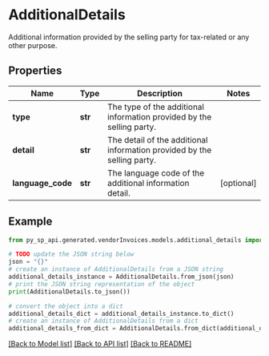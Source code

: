 # AdditionalDetails

Additional information provided by the selling party for tax-related or any other purpose.

## Properties

Name | Type | Description | Notes
------------ | ------------- | ------------- | -------------
**type** | **str** | The type of the additional information provided by the selling party. | 
**detail** | **str** | The detail of the additional information provided by the selling party. | 
**language_code** | **str** | The language code of the additional information detail. | [optional] 

## Example

```python
from py_sp_api.generated.vendorInvoices.models.additional_details import AdditionalDetails

# TODO update the JSON string below
json = "{}"
# create an instance of AdditionalDetails from a JSON string
additional_details_instance = AdditionalDetails.from_json(json)
# print the JSON string representation of the object
print(AdditionalDetails.to_json())

# convert the object into a dict
additional_details_dict = additional_details_instance.to_dict()
# create an instance of AdditionalDetails from a dict
additional_details_from_dict = AdditionalDetails.from_dict(additional_details_dict)
```
[[Back to Model list]](../README.md#documentation-for-models) [[Back to API list]](../README.md#documentation-for-api-endpoints) [[Back to README]](../README.md)


